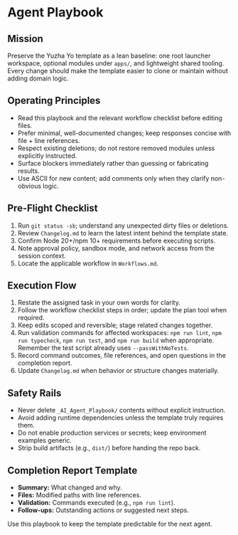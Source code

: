 # Agent Playbook

## Mission
Preserve the Yuzha Yo template as a lean baseline: one root launcher workspace, optional modules under `apps/`, and lightweight shared tooling. Every change should make the template easier to clone or maintain without adding domain logic.

## Operating Principles
- Read this playbook and the relevant workflow checklist before editing files.
- Prefer minimal, well-documented changes; keep responses concise with file + line references.
- Respect existing deletions; do not restore removed modules unless explicitly instructed.
- Surface blockers immediately rather than guessing or fabricating results.
- Use ASCII for new content; add comments only when they clarify non-obvious logic.

## Pre-Flight Checklist
1. Run `git status -sb`; understand any unexpected dirty files or deletions.
2. Review `Changelog.md` to learn the latest intent behind the template state.
3. Confirm Node 20+/npm 10+ requirements before executing scripts.
4. Note approval policy, sandbox mode, and network access from the session context.
5. Locate the applicable workflow in `Workflows.md`.

## Execution Flow
1. Restate the assigned task in your own words for clarity.
2. Follow the workflow checklist steps in order; update the plan tool when required.
3. Keep edits scoped and reversible; stage related changes together.
4. Run validation commands for affected workspaces: `npm run lint`, `npm run typecheck`, `npm run test`, and `npm run build` when appropriate. Remember the test script already uses `--passWithNoTests`.
5. Record command outcomes, file references, and open questions in the completion report.
6. Update `Changelog.md` when behavior or structure changes materially.

## Safety Rails
- Never delete `_AI_Agent_Playbook/` contents without explicit instruction.
- Avoid adding runtime dependencies unless the template truly requires them.
- Do not enable production services or secrets; keep environment examples generic.
- Strip build artifacts (e.g., `dist/`) before handing the repo back.

## Completion Report Template
- **Summary:** What changed and why.
- **Files:** Modified paths with line references.
- **Validation:** Commands executed (e.g., `npm run lint`).
- **Follow-ups:** Outstanding actions or suggested next steps.

Use this playbook to keep the template predictable for the next agent.



